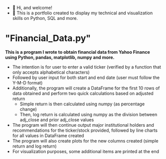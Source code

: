 - 👋 Hi, and welcome!
- :dart: This is a portfolio created to display my technical and visualization skills on Python, SQL and more.
# "Financial_Data.py" 

**This is a program I wrote to obtain financial data from Yahoo Finance using Python, pandas, matplotlib, numpy and more.**

- The intention is for user to enter a valid ticker (verified by a function that only accepts alphabetical characters)
- Followed by user input for both start and end date (user must follow the Y-M-D format)
- Additionally, the program will create a DataFrame for the first 10 rows of data obtained and perform two quick calculations based on adjusted return
  - Simple return is then calculated using numpy (as percentage change)
  - Then, log return is calculated using numpy as the division between adj_close and prior adj_close values
- The program will then continue output major institutional holders and recommendations for the ticker/stock provided, followed by line charts for all values in DataFrame created
- The program will also create plots for the new columns created (simple return and log return)
- For visualization purposes, some additional items are printed at the end


